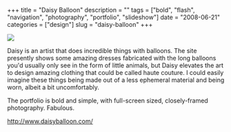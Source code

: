+++
title = "Daisy Balloon"
description = ""
tags = ["bold", "flash", "navigation", "photography", "portfolio", "slideshow"]
date = "2008-06-21"
categories = ["design"]
slug = "daisy-balloon"
+++


 

  <div id="screens-thumbs" class="clearfix">
    <div class="txt-center" id="design-submission"><a href="http://www.daisyballoon.com/"><img id='bluga-thumbnail-1315' class='bluga-thumbnail large' src='//konigi.com/media/bluga/
wt485cf168e19e3.jpg'/></a></div>  
  </div>   
<p>Daisy is an artist that does incredible things with balloons. The site presently shows some amazing dresses fabricated with the long balloons you'd usually only see in the form of little animals, but Daisy elevates the art to design amazing clothing that could be called haute couture. I could easily imagine these things being made out of a less ephemeral material and being worn, albeit a bit uncomfortably.</p>
<p>The portfolio is bold and simple, with full-screen sized, closely-framed photography. Fabulous.</p>
<p><a href="http://www.daisyballoon.com/">http://www.daisyballoon.com/</a></p>




